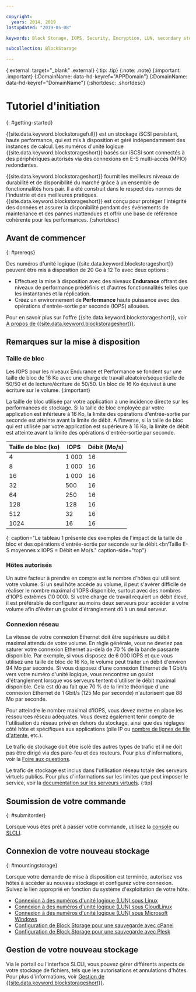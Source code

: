 ```yaml
---

copyright:
  years: 2014, 2019
lastupdated: "2019-05-08"

keywords: Block Storage, IOPS, Security, Encryption, LUN, secondary storage, mount storage, provision storage, ISCSI, MPIO, redundant

subcollection: BlockStorage

---
```

{:external: target="_blank" .external}
{:tip: .tip}
{:note: .note}
{:important: .important}
{:DomainName: data-hd-keyref="APPDomain"}
{:DomainName: data-hd-keyref="DomainName"}
{:shortdesc: .shortdesc}

# Tutoriel d'initiation
{: #getting-started}

{{site.data.keyword.blockstoragefull}} est un stockage iSCSI persistant, haute performance, qui est mis à disposition et géré indépendamment des instances de calcul. Les numéros d'unité logique {{site.data.keyword.blockstorageshort}} basés sur iSCSI sont connectés à des périphériques autorisés via des connexions en E-S multi-accès (MPIO) redondantes.

{{site.data.keyword.blockstorageshort}} fournit les meilleurs niveaux de durabilité et de disponibilité du marché grâce à un ensemble de fonctionnalités hors pair. Il a été construit dans le respect des normes de l'industrie et des meilleures pratiques. {{site.data.keyword.blockstorageshort}} est conçu pour protéger l'intégrité des données et assurer la disponibilité pendant des événements de maintenance et des pannes inattendues et offrir une base de référence cohérente pour les performances.
{:shortdesc}

## Avant de commencer
{: #prereqs}

Des numéros d'unité logique {{site.data.keyword.blockstorageshort}} peuvent être mis à disposition de 20 Go à 12 To avec deux options : <br/>
- Effectuez la mise à disposition avec des niveaux **Endurance** offrant des niveaux de performance prédéfinis et d'autres fonctionnalités telles que les instantanés et la réplication.
- Créez un environnement de **Performance** haute puissance avec des opérations d'entrée-sortie par seconde (IOPS) allouées.

Pour en savoir plus sur l'offre {{site.data.keyword.blockstorageshort}}, voir [A propos de {{site.data.keyword.blockstorageshort}}](/docs/infrastructure/BlockStorage?topic=BlockStorage-About).

## Remarques sur la mise à disposition

### Taille de bloc

Les IOPS pour les niveaux Endurance et Performance se fondent sur une taille de bloc de 16 Ko avec une charge de travail aléatoire/séquentielle de 50/50 et de lecture/écriture de 50/50. Un bloc de 16 Ko équivaut à une écriture sur le volume.
{:important}

La taille de bloc utilisée par votre application a une incidence directe sur les performances de stockage. Si la taille de bloc employée par votre application est inférieure à 16 Ko, la limite des opérations d'entrée-sortie par seconde est atteinte avant la limite de débit. A l'inverse, si la taille de bloc qui est utilisée par votre application est supérieure à 16 Ko, la limite de débit est atteinte avant la limite des opérations d'entrée-sortie par seconde.

| Taille de bloc (ko) | IOPS | Débit (Mo/s) |
|-----|-----|-----|
| 4 | 1 000 | 16 |
| 8 | 1 000 | 16 |
| 16 | 1 000 | 16 |
| 32 | 500 | 16 |
| 64 | 250 | 16 |
| 128 | 128 | 16 |
| 512 | 32 | 16 |
| 1024 | 16 | 16 |
{: caption="Le tableau 1 présente des exemples de l'impact de la taille de bloc et des opérations d'entrée-sortie par seconde sur le débit.<br/Taille E-S moyennes x IOPS = Débit en Mo/s." caption-side="top"}

### Hôtes autorisés

Un autre facteur à prendre en compte est le nombre d'hôtes qui utilisent votre volume. Si un seul hôte accède au volume, il peut s'avérer difficile de réaliser le nombre maximal d'IOPS disponible, surtout avec des nombres d'IOPS extrêmes (10 000). Si votre charge de travail requiert un débit élevé, il est préférable de configurer au moins deux serveurs pour accéder à votre volume afin d'éviter un goulot d'étranglement dû à un seul serveur.

### Connexion réseau

La vitesse de votre connexion Ethernet doit être supérieure au débit maximal attendu de votre volume. En règle générale, vous ne devriez pas saturer votre connexion Ethernet au-delà de 70 % de la bande passante disponible. Par exemple, si vous disposez de 6 000 IOPS et que vous utilisez une taille de bloc de 16 Ko, le volume peut traiter un débit d'environ 94 Mo par seconde. Si vous disposez d'une connexion Ethernet de 1 Gbit/s
vers votre numéro d'unité logique, vous rencontrez un goulot d'étranglement lorsque vos serveurs tentent d'utiliser le débit maximal disponible. Cela est dû au fait que 70 % de la limite théorique d'une connexion Ethernet de 1 Gbit/s (125 Mo par seconde) n'autorisent que 88 Mo par seconde.

Pour atteindre le nombre maximal d'IOPS, vous devez mettre en place les ressources réseau adéquates. Vous devez également tenir compte de l'utilisation du réseau privé en dehors du stockage, ainsi que des réglages côté hôte et spécifiques aux applications (pile IP ou [nombre de lignes de file d'attente](/docs/infrastructure/BlockStorage?topic=BlockStorage-hostqueuesettings), etc.).

Le trafic de stockage doit être isolé des autres types de trafic et il ne doit pas être dirigé via des pare-feu et des routeurs. Pour plus d'informations, voir la [Foire aux questions](/docs/BlockStorage?topic=BlockStorage-faqs#isolatedstoragetraffic).

Le trafic de stockage est inclus dans l'utilisation réseau totale des serveurs virtuels publics. Pour plus d'informations sur les limites que peut imposer le service, voir la [documentation sur les serveurs virtuels](/docs/vsi?topic=virtual-servers-about-public-virtual-servers#about-public-virtual-servers).
{:tip}

## Soumission de votre commande
{: #submitorder}

Lorsque vous êtes prêt à passer votre commande, utilisez la [console](/docs/infrastructure/BlockStorage?topic=BlockStorage-orderingthroughConsole) ou [SLCLI](/docs/infrastructure/BlockStorage?topic=BlockStorage-orderingthroughCLI).

## Connexion de votre nouveau stockage
{: #mountingstorage}

Lorsque votre demande de mise à disposition est terminée, autorisez vos hôtes à accéder au nouveau stockage et configurez votre connexion. Suivez le lien approprié en fonction du système d'exploitation de votre hôte.
- [Connexion à des numéros d'unité logique (LUN) sous Linux](/docs/infrastructure/BlockStorage?topic=BlockStorage-mountingLinux)
- [Connexion à des numéros d'unité logique (LUN) sous CloudLinux](/docs/infrastructure/BlockStorage?topic=BlockStorage-mountingCloudLinux)
- [Connexion à des numéros d'unité logique (LUN) sous Microsoft Windows](/docs/infrastructure/BlockStorage?topic=BlockStorage-mountingWindows)
- [Configuration de Block Storage pour une sauvegarde avec cPanel](/docs/infrastructure/BlockStorage?topic=BlockStorage-cPanelBackups)
- [Configuration de Block Storage pour une sauvegarde avec Plesk](/docs/infrastructure/BlockStorage?topic=BlockStorage-PleskBackups)

## Gestion de votre nouveau stockage

Via le portail ou l'interface SLCLI, vous pouvez gérer différents aspects de votre stockage de fichiers, tels que les autorisations et annulations d'hôtes. Pour plus d'informations, voir [Gestion de {{site.data.keyword.blockstorageshort}}](/docs/infrastructure/BlockStorage?topic=BlockStorage-managingstorage).
